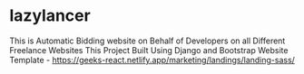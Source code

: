 # lazylancer
This is Automatic Bidding website on Behalf of Developers on all Different Freelance Websites
This Project Built Using Django and Bootstrap
Website Template - https://geeks-react.netlify.app/marketing/landings/landing-sass/
